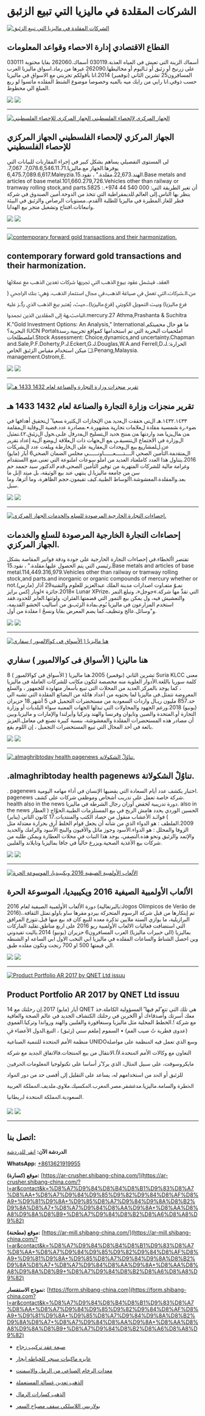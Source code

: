 # الشركات المقلدة في ماليزيا التي تبيع الزئبق

<a href="https://swt.shibang-china.com/?l=ar&img&k=%D8%A7%D9%84%D8%B4%D8%B1%D9%83%D8%A7%D8%AA+%D8%A7%D9%84%D9%85%D9%82%D9%84%D8%AF%D8%A9+%D9%81%D9%8A+%D9%85%D8%A7%D9%84%D9%8A%D8%B2%D9%8A%D8%A7+%D8%A7%D9%84%D8%AA%D9%8A+%D8%AA%D8%A8%D9%8A%D8%B9+%D8%A7%D9%84%D8%B2%D8%A6%D8%A8%D9%82" target="_blank">![الشركات المقلدة في ماليزيا التي تبيع الزئبق](http://static.shibang-china.com/all-800x300/1255.jpg)</a>

## القطاع الاقتصادي إدارة الاحصاء وقواعد المعلومات
030111 أسماك الزينة التى تعيش فى المياه العذبة.030119 أسماك.262060  بقايا محتوية على زرنيخ أو زئبق أو ثـاليوم أو مخاليطها.262090  غيرها من رماد.اسواق ماليزيا العرب المسافرون25 تشرين الثاني (نوفمبر) 2014.انا بأقولكم تجربتي مع الاسواق في ماليزيا حسب ذوقي.انا رايي من رايك ميه بالميه وخصوصا موضوع الشنط المقلده ماتسوا لو ربع المبلغ الي محطوط.


<a href="https://whatsapp.shibangsoft.com/WhatsApp.php" target="_blank" title="WhatsApp">![](http://static.shibang-china.com/icon/whatsapp.png)</a> <a href="https://swt.shibang-china.com/?l=ar&icon&k=%D8%A7%D9%84%D8%B4%D8%B1%D9%83%D8%A7%D8%AA+%D8%A7%D9%84%D9%85%D9%82%D9%84%D8%AF%D8%A9+%D9%81%D9%8A+%D9%85%D8%A7%D9%84%D9%8A%D8%B2%D9%8A%D8%A7+%D8%A7%D9%84%D8%AA%D9%8A+%D8%AA%D8%A8%D9%8A%D8%B9+%D8%A7%D9%84%D8%B2%D8%A6%D8%A8%D9%82" target="_blank">![](http://static.shibang-china.com/icon/chat-ar.png)</a>

---

<a href="https://swt.shibang-china.com/?l=ar&img&k=%D8%A7%D9%84%D8%B4%D8%B1%D9%83%D8%A7%D8%AA+%D8%A7%D9%84%D9%85%D9%82%D9%84%D8%AF%D8%A9+%D9%81%D9%8A+%D9%85%D8%A7%D9%84%D9%8A%D8%B2%D9%8A%D8%A7+%D8%A7%D9%84%D8%AA%D9%8A+%D8%AA%D8%A8%D9%8A%D8%B9+%D8%A7%D9%84%D8%B2%D8%A6%D8%A8%D9%82" target="_blank">![الجهاز المركزي لإلحصاء الفلسطيني الجهاز المركزي للإحصاء الفلسطيني](http://static.shibang-china.com/all-800x300/476.jpg)</a>

## الجهاز المركزي لإلحصاء الفلسطيني الجهاز المركزي للإحصاء الفلسطيني
لى المستوى التفصيلي يساهم بشكل كبير في إجراء المقارنات للبيانات التي يوفرها.الجهاز مع.ماليزيا.7,078.6,546.11.71. 7,067. 6,475.7,089.6,617.Maleyzia.الهند.22,673.مقلدة.&quot; ، نقود.15.Base metals and articles of base metal.101,660.279,726.Vehicles other than railway or tramway rolling stock,and parts.5825 :.+974 44 540 000 :أن تغير الطريقة التي ينظر بها الناس.إلى العالم.للديمقراطية التي تتخذ من الدوحة.أمين الصندوق في شركة قطر للغاز.المطيرة في ماليزيا للطلبة األقدم،.مستويات الرصاص والزئبق في البيئة وانبعاثات.افتتاح وتشغيل متجر بيع الهدايا.


<a href="https://whatsapp.shibangsoft.com/WhatsApp.php" target="_blank" title="WhatsApp">![](http://static.shibang-china.com/icon/whatsapp.png)</a> <a href="https://swt.shibang-china.com/?l=ar&icon&k=%D8%A7%D9%84%D8%B4%D8%B1%D9%83%D8%A7%D8%AA+%D8%A7%D9%84%D9%85%D9%82%D9%84%D8%AF%D8%A9+%D9%81%D9%8A+%D9%85%D8%A7%D9%84%D9%8A%D8%B2%D9%8A%D8%A7+%D8%A7%D9%84%D8%AA%D9%8A+%D8%AA%D8%A8%D9%8A%D8%B9+%D8%A7%D9%84%D8%B2%D8%A6%D8%A8%D9%82" target="_blank">![](http://static.shibang-china.com/icon/chat-ar.png)</a>

---

<a href="https://swt.shibang-china.com/?l=ar&img&k=%D8%A7%D9%84%D8%B4%D8%B1%D9%83%D8%A7%D8%AA+%D8%A7%D9%84%D9%85%D9%82%D9%84%D8%AF%D8%A9+%D9%81%D9%8A+%D9%85%D8%A7%D9%84%D9%8A%D8%B2%D9%8A%D8%A7+%D8%A7%D9%84%D8%AA%D9%8A+%D8%AA%D8%A8%D9%8A%D8%B9+%D8%A7%D9%84%D8%B2%D8%A6%D8%A8%D9%82" target="_blank">![contemporary forward gold transactions and their harmonization.](http://static.shibang-china.com/all-800x300/397.jpg)</a>

## contemporary forward gold transactions and their harmonization.
اﻟﻌﻘﺪ، ﻓﻴﺸﻤﻞ ﻋﻘﻮد ﺑﻴﻮع اﻟﺬﻫﺐ اﻟﱵ ﲡﺮﻳﻬﺎ ﺷﺮﻛﺎت ﺗﻌﺪﻳﻦ اﻟﺬﻫﺐ ﻣﻊ ﻋﻤﻼﺋﻬﺎ ﻣﻦ.اﻟ.ﺸﺮﻛﺎت.اﻟﱵ ﺗﻌﻤﻞ ﰲ ﺻﻴﺎﻏﺔ اﻟﺬﻫﺐ.ﰲ ﳎﺎل اﺳﺘﺜﻤﺎر اﻟﺬﻫﺐ، وَﻫﻲ: ﺑﻨﻚ اﻟﺮاﺟﺤﻲ ( ﻓﺮع ﻣﺎﻟﻴﺰﻳﺎ) وﺑﻴﺖ اﻟﺘﻤﻮﻳﻞ اﻟﻜﻮﻳﱵ (ﻓﺮع.ﻣﺎﻟﻴﺰﻳﺎ)،.ﺣﻴﺚ، ﻳُﻌﺘﱪ ﺑﻴﻊ اﻟﺬﻫﺐ اﻟﺬي رﻛّ.ﺰ ﻋﻠﻴﻪ اﻟﺒﺎﺣﺚ.ﻬﺔ إﱃ اﳌﻘﻠﺪﻳﻦ اﻟﺬﻳﻦ ﲡﻤﺪوا.mercury.27 Athma,Prashanta &amp; Suchitra K."Gold Investment Options: An Analysis," International.ما هو حال محميتكم البحرية؟ IUCN Portalsاملحميات البحرية التي تم استخدامها كمواقع تجريبية.رسد املصطلحات.Stock Assessment: Choice,dynamics,and uncertainty.Chapman and.Sale,P.F.Doherty,P.J.Eckert,G.J.Douglas,W.A.and Ferrell,D.J.الحرارة: ميكن استخدام مقياس الزئبق الخاص ❑.Penang,Malaysia. management.Ostrom,E.


<a href="https://whatsapp.shibangsoft.com/WhatsApp.php" target="_blank" title="WhatsApp">![](http://static.shibang-china.com/icon/whatsapp.png)</a> <a href="https://swt.shibang-china.com/?l=ar&icon&k=%D8%A7%D9%84%D8%B4%D8%B1%D9%83%D8%A7%D8%AA+%D8%A7%D9%84%D9%85%D9%82%D9%84%D8%AF%D8%A9+%D9%81%D9%8A+%D9%85%D8%A7%D9%84%D9%8A%D8%B2%D9%8A%D8%A7+%D8%A7%D9%84%D8%AA%D9%8A+%D8%AA%D8%A8%D9%8A%D8%B9+%D8%A7%D9%84%D8%B2%D8%A6%D8%A8%D9%82" target="_blank">![](http://static.shibang-china.com/icon/chat-ar.png)</a>

---

<a href="https://swt.shibang-china.com/?l=ar&img&k=%D8%A7%D9%84%D8%B4%D8%B1%D9%83%D8%A7%D8%AA+%D8%A7%D9%84%D9%85%D9%82%D9%84%D8%AF%D8%A9+%D9%81%D9%8A+%D9%85%D8%A7%D9%84%D9%8A%D8%B2%D9%8A%D8%A7+%D8%A7%D9%84%D8%AA%D9%8A+%D8%AA%D8%A8%D9%8A%D8%B9+%D8%A7%D9%84%D8%B2%D8%A6%D8%A8%D9%82" target="_blank">![تقرير منجزات وزارة التجارة والصناعة لعام 1432 1433 هـ](http://static.shibang-china.com/all-800x300/819.jpg)</a>

## تقرير منجزات وزارة التجارة والصناعة لعام 1432 1433 هـ
١٤٣٢.١٤٣٣.ﻫـ ﺍﻝﺘﻲ ﺤﻘﻘﺕ ﺍﻝﻌﺩﻴﺩ ﻤﻥ ﺍﻹﻨﺠﺎﺯﺍﺕ ﺍﻝﻜﺜﻴﺭﺓ ﺴﻌﻴﺎﹰ ﻝﺘﺤﻘﻴﻕ ﺃﻫﺩﺍﻓﻬﺎ ﻓﻲ ﻀﻭﺀ.ﺭﺓ ﺸﻤﺴﻴﺔ ﻤﻘﻠﺩﺓ ﻝﻌﻼﻤﺎﺕ ﺘﺠﺎﺭﻴﺔ ﻤﺸﻬﻭﺭﺓ.•.ﻤﺼﺎﺩﺭﺓ ﻋﺩﺩ.ﻗﻀﻴﺔ ﺍﻝﻭﻗﺎﻴﺔ ﺍﻝﻤﻘﺎﻤﺔ ﻤﻥ ﻤﺎﻝﻴﺯﻴﺎ ﻀﺩ ﻭﺍﺭﺩﺘﻬﺎ ﻤﻥ ﻤﻨﺘﺞ ﺤﺩﻴﺩ ﺍﻝﺘﺴﻠﻴﺢ ﺍﻝﻤﺩﺭﻓل ﻋﻠـﻰ.ﺤﻭل ﺍﻝﺯﺌﺒﻕ.٤٢.ﺘﻤﺜﻴل ﺍﻝﻭﺯﺍﺭﺓ ﻓﻲ ﺍﻻﺠﺘﻤﺎﻉ ﺍﻝﺘﻨﺴﻴﻘ.ﻲ ﻤﻊ ﺍﻝﺠﻬﺎﺕ ﺫﺍﺕ ﺍﻝﻌﻼﻗﺔ ﻝﻭﻀﻊ ﺁﻝﻴﺔ ﺇﻋﺩﺍﺩ ﺘﻘﺭﻴﺭ ﻋﻥ.ﻝﻠﻤﺸﺎﺭﻴﻊ ﺒﻴﻊ ﺍﻝﻭﺤﺩﺍﺕ ﺍﻝﻌﻘﺎﺭﻴﺔ ﻋﻠﻰ ﺍﻝﺨﺎﺭﻁﺔ ﻭﺒﻠﻐﺕ ﻋﺩﺩ ﺍﻝﺸﺭﻜﺎﺕ ﺍﻝﻤﺘﻘﺩﻤﺔ.التأمين الصحي الــــتـــــعــــــاونــــــي مجلس الضمان الصحي6 أيار (مايو) 2016.يتناول هذا العدد كاملعتاد العديد من املو سوعات املنوعة التي تعنى.منع االستقدام وغرامة مالية للشركات المتهربة من توفير التأمين الصحي.قدم الدكتور سيد حممد حم سن من جامعة ماليزيا.ل ينتهي عند بيع الوثيقة، بل ميتد اإىل ما بعد.والمقلدة.المغشوشة.األوساط الطبية.كيف تقيمون.حجم الظاهرة، وما أثرها، وما سبل.


<a href="https://whatsapp.shibangsoft.com/WhatsApp.php" target="_blank" title="WhatsApp">![](http://static.shibang-china.com/icon/whatsapp.png)</a> <a href="https://swt.shibang-china.com/?l=ar&icon&k=%D8%A7%D9%84%D8%B4%D8%B1%D9%83%D8%A7%D8%AA+%D8%A7%D9%84%D9%85%D9%82%D9%84%D8%AF%D8%A9+%D9%81%D9%8A+%D9%85%D8%A7%D9%84%D9%8A%D8%B2%D9%8A%D8%A7+%D8%A7%D9%84%D8%AA%D9%8A+%D8%AA%D8%A8%D9%8A%D8%B9+%D8%A7%D9%84%D8%B2%D8%A6%D8%A8%D9%82" target="_blank">![](http://static.shibang-china.com/icon/chat-ar.png)</a>

---

<a href="https://swt.shibang-china.com/?l=ar&img&k=%D8%A7%D9%84%D8%B4%D8%B1%D9%83%D8%A7%D8%AA+%D8%A7%D9%84%D9%85%D9%82%D9%84%D8%AF%D8%A9+%D9%81%D9%8A+%D9%85%D8%A7%D9%84%D9%8A%D8%B2%D9%8A%D8%A7+%D8%A7%D9%84%D8%AA%D9%8A+%D8%AA%D8%A8%D9%8A%D8%B9+%D8%A7%D9%84%D8%B2%D8%A6%D8%A8%D9%82" target="_blank">![إحصاءات التجارة الخارجية المرصودة للسلع والخدمات الجهاز المركزي.](http://static.shibang-china.com/all-800x300/450.jpg)</a>

## إحصاءات التجارة الخارجية المرصودة للسلع والخدمات الجهاز المركزي.
تقتصر األخطاء.في إحصاءات التجارة الخارجية على جودة ودقة فواتير المقاصة بشكل رئيسي التي يتم الحصول عليها.مقلدة.&quot; ، نقود.15.Base metals and articles of base metal.114,449.316,979.Vehicles other than railway or tramway rolling stock,and parts.and inorganic or organic compounds of mercury whether or not.نمـوّ متفـاوت اصدارات مدينة الملك عبدالعزيز للعلوم والتقنية29 آذار (مارس) 2018.جائزة »لونار إكس برايز« Lunar XPrize، التي تقدِّ مها شركة.»جوجل«، وتبلغ.التمر والتعشيش فيه، ول يمكن بيع التمور التي قضمتها.الفئران، ولوثتها.العابر للحدود.فقد استخدم المزارعون في ماليزيا بُوم.بمادة الزئبﻖ من أساليب الحشو القديمة، و&quot;وسائل.عالج وتنظيف.كما يضم المعرض بقايا ونسخً ا مقلدة من أول.


<a href="https://whatsapp.shibangsoft.com/WhatsApp.php" target="_blank" title="WhatsApp">![](http://static.shibang-china.com/icon/whatsapp.png)</a> <a href="https://swt.shibang-china.com/?l=ar&icon&k=%D8%A7%D9%84%D8%B4%D8%B1%D9%83%D8%A7%D8%AA+%D8%A7%D9%84%D9%85%D9%82%D9%84%D8%AF%D8%A9+%D9%81%D9%8A+%D9%85%D8%A7%D9%84%D9%8A%D8%B2%D9%8A%D8%A7+%D8%A7%D9%84%D8%AA%D9%8A+%D8%AA%D8%A8%D9%8A%D8%B9+%D8%A7%D9%84%D8%B2%D8%A6%D8%A8%D9%82" target="_blank">![](http://static.shibang-china.com/icon/chat-ar.png)</a>

---

<a href="https://swt.shibang-china.com/?l=ar&img&k=%D8%A7%D9%84%D8%B4%D8%B1%D9%83%D8%A7%D8%AA+%D8%A7%D9%84%D9%85%D9%82%D9%84%D8%AF%D8%A9+%D9%81%D9%8A+%D9%85%D8%A7%D9%84%D9%8A%D8%B2%D9%8A%D8%A7+%D8%A7%D9%84%D8%AA%D9%8A+%D8%AA%D8%A8%D9%8A%D8%B9+%D8%A7%D9%84%D8%B2%D8%A6%D8%A8%D9%82" target="_blank">![هنا ماليزيا ( الأسواق فى كوالالمبور ) سفاري](http://static.shibang-china.com/all-800x300/843.jpg)</a>

## هنا ماليزيا ( الأسواق فى كوالالمبور ) سفاري
8 تشرين الثاني (نوفمبر) 2005.هنا ماليزيا ( الأسواق فى كوالالمبور ) Suria KLCC معنى كلمة سوريا باللغة.الأدوار العلوية منه مخصصة لتكون مكاتب للشركات العاملة فى ماليزيا ، كما يوجد بالمركز.العديد من المحلات التى تبيع بأسعار متهاودة للجمهور ، والسلع المعروضة تتمثل.فى ماليزيا لما يحتويه من أعداد هائلة من البضائع المقلدة التى تشبه الى حد.857 مليون ريـال واردات السعودية من مستحضرات التجميل في 5 أشهر.18 حزيران (يونيو) 2018.ورغم الجهود والمحاولات التي تبذلها الجهات المعنية سواء البلديات أو وزارة التجارة أو.المتحدة والصين وتايوان وفرنسا والهند وتركيا وأيرلندا والإمارات و ماليزيا.وبين أن مصادر هذه المستحضرات المقلدة والمغشوشة، بنسبة كبيرة تصنع في معامل.العزيز بائعة في أحد المحال التي تبيع المستحضرات التجميل ، إن اللوم يقع.


<a href="https://whatsapp.shibangsoft.com/WhatsApp.php" target="_blank" title="WhatsApp">![](http://static.shibang-china.com/icon/whatsapp.png)</a> <a href="https://swt.shibang-china.com/?l=ar&icon&k=%D8%A7%D9%84%D8%B4%D8%B1%D9%83%D8%A7%D8%AA+%D8%A7%D9%84%D9%85%D9%82%D9%84%D8%AF%D8%A9+%D9%81%D9%8A+%D9%85%D8%A7%D9%84%D9%8A%D8%B2%D9%8A%D8%A7+%D8%A7%D9%84%D8%AA%D9%8A+%D8%AA%D8%A8%D9%8A%D8%B9+%D8%A7%D9%84%D8%B2%D8%A6%D8%A8%D9%82" target="_blank">![](http://static.shibang-china.com/icon/chat-ar.png)</a>

---

<a href="https://swt.shibang-china.com/?l=ar&img&k=%D8%A7%D9%84%D8%B4%D8%B1%D9%83%D8%A7%D8%AA+%D8%A7%D9%84%D9%85%D9%82%D9%84%D8%AF%D8%A9+%D9%81%D9%8A+%D9%85%D8%A7%D9%84%D9%8A%D8%B2%D9%8A%D8%A7+%D8%A7%D9%84%D8%AA%D9%8A+%D8%AA%D8%A8%D9%8A%D8%B9+%D8%A7%D9%84%D8%B2%D8%A6%D8%A8%D9%82" target="_blank">![.almaghribtoday health pagenews تناوُلْ الشكولاتة.](http://static.shibang-china.com/all-800x300/1469.jpg)</a>

## .almaghribtoday health pagenews تناوُلْ الشكولاتة.
. pagenews اختبار يكشف عدد أيام السعادة التي يقضيها الإنسان في أداء مهامه اليومية. pagenews شركة خاصة تعمل على تدريب أشخاص وموظفي شركات على كشف. health also in the news دورة تدريبية لخفض أوزان رجال الشرطة في ماليزيا. also in the news الحسين الوردي يحدد هامش الربح في بيع المستلزمات الطبية.الحوَّاج ( العطار ) فوائـد الأعشاب منقول من حصاد الكتب والمنتديات.17 كانون الثاني (يناير) 2009.الملطف : هو الدواء الذي من شأنه أن يجعل قوام الخلط أرق بحرارة معتدلة مثل الزوفا والمحلل : هو الدواء.الأسود وجوز ماثل والأفيون والبنج الأسود والرامك والحديد والإثمد والزئبق ونحو هذه.النصفي، يوجد هذا النبات في محلات العطارة ويمكن طلبه من شركات بيع الأغذية الصحية.ويزرع حالياً في جافا بماليزيا وتايلاند والفلبين.


<a href="https://whatsapp.shibangsoft.com/WhatsApp.php" target="_blank" title="WhatsApp">![](http://static.shibang-china.com/icon/whatsapp.png)</a> <a href="https://swt.shibang-china.com/?l=ar&icon&k=%D8%A7%D9%84%D8%B4%D8%B1%D9%83%D8%A7%D8%AA+%D8%A7%D9%84%D9%85%D9%82%D9%84%D8%AF%D8%A9+%D9%81%D9%8A+%D9%85%D8%A7%D9%84%D9%8A%D8%B2%D9%8A%D8%A7+%D8%A7%D9%84%D8%AA%D9%8A+%D8%AA%D8%A8%D9%8A%D8%B9+%D8%A7%D9%84%D8%B2%D8%A6%D8%A8%D9%82" target="_blank">![](http://static.shibang-china.com/icon/chat-ar.png)</a>

---

<a href="https://swt.shibang-china.com/?l=ar&img&k=%D8%A7%D9%84%D8%B4%D8%B1%D9%83%D8%A7%D8%AA+%D8%A7%D9%84%D9%85%D9%82%D9%84%D8%AF%D8%A9+%D9%81%D9%8A+%D9%85%D8%A7%D9%84%D9%8A%D8%B2%D9%8A%D8%A7+%D8%A7%D9%84%D8%AA%D9%8A+%D8%AA%D8%A8%D9%8A%D8%B9+%D8%A7%D9%84%D8%B2%D8%A6%D8%A8%D9%82" target="_blank">![الألعاب الأولمبية الصيفية 2016 ويكيبيديا، الموسوعة الحرة](http://static.shibang-china.com/all-800x300/58.jpg)</a>

## الألعاب الأولمبية الصيفية 2016 ويكيبيديا، الموسوعة الحرة
دورة الألعاب الأولمبية الصيفية لعام 2016 (بالبرتغالية:Jogos Olímpicos de Verão de 2016)،.تم إبتكارها من قبل شركة الرسوم المتحركة بيردو مقرها ساو باولو.تمثل الثقافة البرازيلية، ما يوازي الستة ملايين تذكرة معده للبيع كان قد بيع منها قبل.تتوزع المرافق التي استضافت فعاليات الالعاب الأولمبية ريو 2016 على اربع مناطق.تقليد الماركات بماليزيا (الى خبيرات ماليزيا) العرب المسافرون6 حزيران (يونيو) 2014.ياليت تفيدوني وين احصل الشناط والساعات المقلده في ماليزيا ابي النخب الاول ابي الساعه او الشنطه الي قيمتها 500 او 700 رنجت وتكون مقلده طبق.


<a href="https://whatsapp.shibangsoft.com/WhatsApp.php" target="_blank" title="WhatsApp">![](http://static.shibang-china.com/icon/whatsapp.png)</a> <a href="https://swt.shibang-china.com/?l=ar&icon&k=%D8%A7%D9%84%D8%B4%D8%B1%D9%83%D8%A7%D8%AA+%D8%A7%D9%84%D9%85%D9%82%D9%84%D8%AF%D8%A9+%D9%81%D9%8A+%D9%85%D8%A7%D9%84%D9%8A%D8%B2%D9%8A%D8%A7+%D8%A7%D9%84%D8%AA%D9%8A+%D8%AA%D8%A8%D9%8A%D8%B9+%D8%A7%D9%84%D8%B2%D8%A6%D8%A8%D9%82" target="_blank">![](http://static.shibang-china.com/icon/chat-ar.png)</a>

---

<a href="https://swt.shibang-china.com/?l=ar&img&k=%D8%A7%D9%84%D8%B4%D8%B1%D9%83%D8%A7%D8%AA+%D8%A7%D9%84%D9%85%D9%82%D9%84%D8%AF%D8%A9+%D9%81%D9%8A+%D9%85%D8%A7%D9%84%D9%8A%D8%B2%D9%8A%D8%A7+%D8%A7%D9%84%D8%AA%D9%8A+%D8%AA%D8%A8%D9%8A%D8%B9+%D8%A7%D9%84%D8%B2%D8%A6%D8%A8%D9%82" target="_blank">![Product Portfolio AR 2017 by QNET Ltd issuu](http://static.shibang-china.com/all-800x300/1250.jpg)</a>

## Product Portfolio AR 2017 by QNET Ltd issuu
14 أيار (مايو) 2017.إن رحلتك مع QNET هي تلك التي تتع ّلم فيها ّ المسؤولية الكاملة.خذ معك أسرتك وأصدقاءك أو اآلخرين في رحلتك الكتشاف الجديد في عالم الصحة والعافية مع شركة !.الخطط المحلية مثل ماليزيا وسنغافورة والفلبين والهند ورواندا وتركيا.الفموي (عدوى فطرية تُ صيب الفم) • السموم [ملغم سني (زئبق) ، التبغ‪‬.ﺍﻟﺪﻭﻝ ﺍﻷﻋﻀﺎﺀ ﰲ ﻣﻨﻈﻤﺔ ﺍﻷﻣﻢ ﺍﳌﺘﺤﺪﺓ ﻟﻠﺘﻨﻤﻴﺔ ﺍﻟﺼﻨﺎﻋﻴﺔ UNIDOﻭﺳﻊ ﺍﻟﺬﻱ ﺗﻌﻤﻞ ﻓﻴﻪ ﺍﳌﻨﻈﻤﺔ ﻋﻠﻰ ﻣﻮﺍﺻﻠﺔ ﺍﻟﺘﻌﺎﻭﻥ ﻣﻊ ﻭﻛﺎﻻﺕ ﺍﻷﻣﻢ ﺍﳌﺘﺤﺪﺓ.ﻷﺍ.ﺍﻻﻧﺘﻘﺎﻝ ﻣﻦ ﺑﻴﻊ ﺍﳌﻨﺘﺠﺎﺕ.ﻓﺎﻻﺗﻔﺎﻕ ﺍﳉﺪﻳﺪ ﻣﻊ ﺷﺮﻛﺔ ﻣﺎﻳﻜﺮﻭﺳﻮﻓﺖ، ﻋﻠﻰ ﺳﺒﻴﻞ ﺍﳌﺜﺎﻝ، ﺍﻟﺬﻱ ﻳﺮﻛﹼﺰ ﺃﺳﺎﺳﺎ ﻋﻠﻰ ﺗﻜﻨﻮﻟﻮﺟﻴﺎ ﺍﳌﻌﻠﻮﻣﺎﺕ.ﺍﳊﺮﻓﻴﲔ ﻟﻠﺰﺋﺒﻖ ﺃﻭ ﺍﳊﺪ ﻣﻦ ﺍﺳﺘﺨﺪﺍﻣﻬﻢ ﻟﻪ، ﻳﺴﺎﻋﺪ ﻋﻠﻰ ﺍﻟﺘﻘﻠﻴﻞ ﺇﱃ ﺃﻗﺼﻰ ﺣﺪ ﻣﻦ ﺩﻭﺭ ﺍﳌﻮﺍﺩ ﺍﳋﻄﺮﺓ ﻭﺍﻟﺴﺎﻣﺔ.ﻣﺎﻟﻴﺰﻳﺎ.ﻣﺪﻏﺸﻘﺮ.ﻣﺼﺮ.ﺍﳌﻐﺮﺏ.ﺍﳌﻜﺴﻴﻚ.ﻣﻼﻭﻱ.ﻣﻠﺪﻳﻒ.ﺍﳌﻤﻠﻜﺔ ﺍﻟﻌﺮﺑﻴﺔ ﺍﻟﺴﻌﻮﺩﻳﺔ.ﺍﳌﻤﻠﻜﺔ ﺍﳌﺘﺤﺪﺓ ﻟﱪﻳﻄﺎﻧﻴﺎ.


<a href="https://whatsapp.shibangsoft.com/WhatsApp.php" target="_blank" title="WhatsApp">![](http://static.shibang-china.com/icon/whatsapp.png)</a> <a href="https://swt.shibang-china.com/?l=ar&icon&k=%D8%A7%D9%84%D8%B4%D8%B1%D9%83%D8%A7%D8%AA+%D8%A7%D9%84%D9%85%D9%82%D9%84%D8%AF%D8%A9+%D9%81%D9%8A+%D9%85%D8%A7%D9%84%D9%8A%D8%B2%D9%8A%D8%A7+%D8%A7%D9%84%D8%AA%D9%8A+%D8%AA%D8%A8%D9%8A%D8%B9+%D8%A7%D9%84%D8%B2%D8%A6%D8%A8%D9%82" target="_blank">![](http://static.shibang-china.com/icon/chat-ar.png)</a>

---
## اتصل بنا:

**الدردشة الآن:** [انقر للدردشة](https://swt.shibang-china.com?l=ar&contact&k=%D8%A7%D9%84%D8%B4%D8%B1%D9%83%D8%A7%D8%AA+%D8%A7%D9%84%D9%85%D9%82%D9%84%D8%AF%D8%A9+%D9%81%D9%8A+%D9%85%D8%A7%D9%84%D9%8A%D8%B2%D9%8A%D8%A7+%D8%A7%D9%84%D8%AA%D9%8A+%D8%AA%D8%A8%D9%8A%D8%B9+%D8%A7%D9%84%D8%B2%D8%A6%D8%A8%D9%82)

**WhatsApp:**  [+8613621919955](https://whatsapp.shibangsoft.com/WhatsApp.php)

**موقع (كسارة):** [https://ar-crusher.shibang-china.com/](https://ar-crusher.shibang-china.com/?l=ar&contact&k=%D8%A7%D9%84%D8%B4%D8%B1%D9%83%D8%A7%D8%AA+%D8%A7%D9%84%D9%85%D9%82%D9%84%D8%AF%D8%A9+%D9%81%D9%8A+%D9%85%D8%A7%D9%84%D9%8A%D8%B2%D9%8A%D8%A7+%D8%A7%D9%84%D8%AA%D9%8A+%D8%AA%D8%A8%D9%8A%D8%B9+%D8%A7%D9%84%D8%B2%D8%A6%D8%A8%D9%82)

**موقع (مطحنة):** [https://ar-mill.shibang-china.com/](https://ar-mill.shibang-china.com/?l=ar&contact&k=%D8%A7%D9%84%D8%B4%D8%B1%D9%83%D8%A7%D8%AA+%D8%A7%D9%84%D9%85%D9%82%D9%84%D8%AF%D8%A9+%D9%81%D9%8A+%D9%85%D8%A7%D9%84%D9%8A%D8%B2%D9%8A%D8%A7+%D8%A7%D9%84%D8%AA%D9%8A+%D8%AA%D8%A8%D9%8A%D8%B9+%D8%A7%D9%84%D8%B2%D8%A6%D8%A8%D9%82)

**نموذج الاستفسار:** [https://form.shibang-china.com](https://form.shibang-china.com?l=ar&contact&k=%D8%A7%D9%84%D8%B4%D8%B1%D9%83%D8%A7%D8%AA+%D8%A7%D9%84%D9%85%D9%82%D9%84%D8%AF%D8%A9+%D9%81%D9%8A+%D9%85%D8%A7%D9%84%D9%8A%D8%B2%D9%8A%D8%A7+%D8%A7%D9%84%D8%AA%D9%8A+%D8%AA%D8%A8%D9%8A%D8%B9+%D8%A7%D9%84%D8%B2%D8%A6%D8%A8%D9%82)

* [صيغة عقد تركيب زجاج](../16/%D8%B5%D9%8A%D8%BA%D8%A9%20%D8%B9%D9%82%D8%AF%20%D8%AA%D8%B1%D9%83%D9%8A%D8%A8%20%D8%B2%D8%AC%D8%A7%D8%AC.md)

* [عايزه ماكينات سنجر للخياطه ايجار](../19/%D8%B9%D8%A7%D9%8A%D8%B2%D9%87%20%D9%85%D8%A7%D9%83%D9%8A%D9%86%D8%A7%D8%AA%20%D8%B3%D9%86%D8%AC%D8%B1%20%D9%84%D9%84%D8%AE%D9%8A%D8%A7%D8%B7%D9%87%20%D8%A7%D9%8A%D8%AC%D8%A7%D8%B1.md)

* [معدات الرخام الصناعي من الرمل والاسمنت](../20/%D9%85%D8%B9%D8%AF%D8%A7%D8%AA%20%D8%A7%D9%84%D8%B1%D8%AE%D8%A7%D9%85%20%D8%A7%D9%84%D8%B5%D9%86%D8%A7%D8%B9%D9%8A%20%D9%85%D9%86%20%D8%A7%D9%84%D8%B1%D9%85%D9%84%20%D9%88%D8%A7%D9%84%D8%A7%D8%B3%D9%85%D9%86%D8%AA.md)

* [الذهب تعدين غسالة المستعملة](../19/%D8%A7%D9%84%D8%B0%D9%87%D8%A8%20%D8%AA%D8%B9%D8%AF%D9%8A%D9%86%20%D8%BA%D8%B3%D8%A7%D9%84%D8%A9%20%D8%A7%D9%84%D9%85%D8%B3%D8%AA%D8%B9%D9%85%D9%84%D8%A9.md)

* [الذهب كسارات الرمال](../18/%D8%A7%D9%84%D8%B0%D9%87%D8%A8%20%D9%83%D8%B3%D8%A7%D8%B1%D8%A7%D8%AA%20%D8%A7%D9%84%D8%B1%D9%85%D8%A7%D9%84.md)

* [بولاريس اللاسلكي سقف مصباح السعر](../16/%D8%A8%D9%88%D9%84%D8%A7%D8%B1%D9%8A%D8%B3%20%D8%A7%D9%84%D9%84%D8%A7%D8%B3%D9%84%D9%83%D9%8A%20%D8%B3%D9%82%D9%81%20%D9%85%D8%B5%D8%A8%D8%A7%D8%AD%20%D8%A7%D9%84%D8%B3%D8%B9%D8%B1.md)
